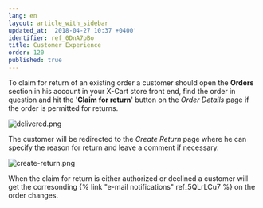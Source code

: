 ```yaml
---
lang: en
layout: article_with_sidebar
updated_at: '2018-04-27 10:37 +0400'
identifier: ref_0DnA7pBo
title: Customer Experience
order: 120
published: true
---
```

To claim for return of an existing order a customer should open the **Orders** section in his account in your X-Cart store front end, find the order in question and hit the '**Claim for return**' button on the _Order Details_ page if the order is permitted for returns.

![delivered.png]({{site.baseurl}}/attachments/ref_0DnA7pBo/delivered.png)

The customer will be redirected to the _Create Return_ page where he can specify the reason for return and leave a comment if necessary.

![create-return.png]({{site.baseurl}}/attachments/ref_0DnA7pBo/create-return.png)

When the claim for return is either authorized or declined a customer will get the corresonding {% link "e-mail notifications" ref_5QLrLCu7 %} on the order changes.

